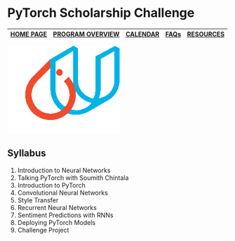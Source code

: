 # PyTorch Scholarship Challenge 

| [HOME PAGE](https://sites.google.com/udacity.com/pytorch-scholarship-facebook/home) | [PROGRAM OVERVIEW](https://sites.google.com/udacity.com/pytorch-scholarship-facebook/program-overview) | [CALENDAR](https://sites.google.com/udacity.com/pytorch-scholarship-facebook/calendar) | [FAQs](https://sites.google.com/udacity.com/pytorch-scholarship-facebook/faqs) | [RESOURCES](https://sites.google.com/udacity.com/pytorch-scholarship-facebook/resources) |
|-------------------------------------------------------------------------------------|--------------------------------------------------------------------------------------------------------|----------------------------------------------------------------------------------------|--------------------------------------------------------------------------------|------------------------------------------------------------------------------------------|

![logo](./docs/udacity-pytorch-256.png)

## Syllabus

1. Introduction to Neural Networks
1. Talking PyTorch with Soumith Chintala
1. Introduction to PyTorch
1. Convolutional Neural Networks
1. Style Transfer
1. Recurrent Neural Networks
1. Sentiment Predictions with RNNs
1. Deploying PyTorch Models
1. Challenge Project